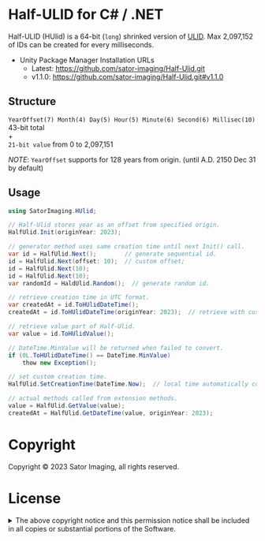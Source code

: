 <!-- omit in toc -->
# Half-ULID for C# / .NET

Half-ULID (HUlid) is a 64-bit (`long`) shrinked version of [ULID](https://github.com/ulid/spec).
Max 2,097,152 of IDs can be created for every milliseconds.

- Unity Package Manager Installation URLs
    - Latest: https://github.com/sator-imaging/Half-Ulid.git
    - v1.1.0: https://github.com/sator-imaging/Half-Ulid.git#v1.1.0



## Structure

`YearOffset(7) Month(4) Day(5) Hour(5) Minute(6) Second(6) Millisec(10)` 43-bit total  
 +  
`21-bit value` from 0 to 2,097,151

*NOTE*: `YearOffset` supports for 128 years from origin. (until A.D. 2150 Dec 31 by default)



## Usage

```csharp
using SatorImaging.HUlid;

// Half-Ulid stores year as an offset from specified origin.
HalfUlid.Init(originYear: 2023);

// generator method uses same creation time until next Init() call.
var id = HalfUlid.Next();        // generate sequential id.
id = HalfUlid.Next(offset: 10);  // custom offset;
id = HalfUlid.Next(10);
id = HalfUlid.Next(10);
var randomId = HaldUlid.Random();  // generate random id.

// retrieve creation time in UTC format.
var createdAt = id.ToHUlidDateTime();
createdAt = id.ToHUlidDateTime(originYear: 2023);  // retrieve with custom year origin.

// retrieve value part of Half-Ulid.
var value = id.ToHUlidValue();

// DateTime.MinValue will be returned when failed to convert.
if (0L.ToHUlidDateTime() == DateTime.MinValue)
    thow new Exception();

// set custom creation time.
HalfUlid.SetCreationTime(DateTime.Now);  // local time automatically converted to UTC time.

// actual methods called from extension methods.
value = HalfUlid.GetValue(value);
createdAt = HalfUlid.GetDateTime(value, originYear: 2023);
```





# Copyright

Copyright &copy; 2023 Sator Imaging, all rights reserved.



# License


<p>
<details>
<summary>The above copyright notice and this permission notice shall be included in all
copies or substantial portions of the Software.</summary>

```text
MIT License

Copyright (c) 2023 Sator Imaging

Permission is hereby granted, free of charge, to any person obtaining a copy
of this software and associated documentation files (the "Software"), to deal
in the Software without restriction, including without limitation the rights
to use, copy, modify, merge, publish, distribute, sublicense, and/or sell
copies of the Software, and to permit persons to whom the Software is
furnished to do so, subject to the following conditions:

The above copyright notice and this permission notice shall be included in all
copies or substantial portions of the Software.

THE SOFTWARE IS PROVIDED "AS IS", WITHOUT WARRANTY OF ANY KIND, EXPRESS OR
IMPLIED, INCLUDING BUT NOT LIMITED TO THE WARRANTIES OF MERCHANTABILITY,
FITNESS FOR A PARTICULAR PURPOSE AND NONINFRINGEMENT. IN NO EVENT SHALL THE
AUTHORS OR COPYRIGHT HOLDERS BE LIABLE FOR ANY CLAIM, DAMAGES OR OTHER
LIABILITY, WHETHER IN AN ACTION OF CONTRACT, TORT OR OTHERWISE, ARISING FROM,
OUT OF OR IN CONNECTION WITH THE SOFTWARE OR THE USE OR OTHER DEALINGS IN THE
SOFTWARE.
```

</details>
</p>
